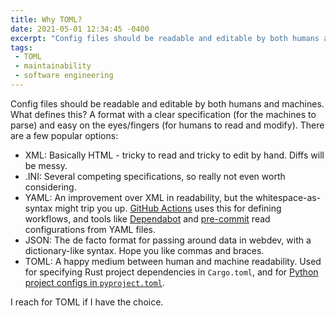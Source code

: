 ```yaml
---
title: Why TOML?
date: 2021-05-01 12:34:45 -0400
excerpt: "Config files should be readable and editable by both humans and machines."
tags:
 - TOML
 - maintainability
 - software engineering
---
```


Config files should be readable and editable by both humans and machines. What defines this? A format with a clear specification (for the machines to parse) and easy on the eyes/fingers (for humans to read and modify). There are a few popular options:
* XML: Basically HTML - tricky to read and tricky to edit by hand. Diffs will be messy.
* .INI: Several competing specifications, so really not even worth considering.
* YAML: An improvement over XML in readability, but the whitespace-as-syntax might trip you up. [GitHub Actions](https://docs.github.com/en/actions) uses this for defining workflows, and tools like [Dependabot](https://docs.github.com/en/code-security/supply-chain-security/keeping-your-dependencies-updated-automatically) and [pre-commit](https://pre-commit.com) read configurations from YAML files.
* JSON: The de facto format for passing around data in webdev, with a dictionary-like syntax. Hope you like commas and braces.
* TOML: A happy medium between human and machine readability. Used for specifying Rust project dependencies in `Cargo.toml`, and for [Python project configs in `pyproject.toml`](https://www.python.org/dev/peps/pep-0631/).

I reach for TOML if I have the choice.
